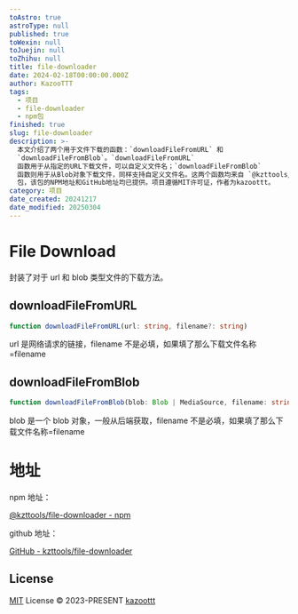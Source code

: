 ```yaml
---
toAstro: true
astroType: null
published: true
toWexin: null
toJuejin: null
toZhihu: null
title: file-downloader
date: 2024-02-18T00:00:00.000Z
author: KazooTTT
tags:
  - 项目
  - file-downloader
  - npm包
finished: true
slug: file-downloader
description: >-
  本文介绍了两个用于文件下载的函数：`downloadFileFromURL` 和
  `downloadFileFromBlob`。`downloadFileFromURL`
  函数用于从指定的URL下载文件，可以自定义文件名；`downloadFileFromBlob`
  函数则用于从Blob对象下载文件，同样支持自定义文件名。这两个函数均来自 `@kzttools/file-downloader`
  包，该包的NPM地址和GitHub地址均已提供。项目遵循MIT许可证，作者为kazoottt。
category: 项目
date_created: 20241217
date_modified: 20250304
---
```


# File Download

封装了对于 url 和 blob 类型文件的下载方法。

## downloadFileFromURL

```ts
function downloadFileFromURL(url: string, filename?: string)
```

url 是网络请求的链接，filename 不是必填，如果填了那么下载文件名称=filename

## downloadFileFromBlob

```ts
function downloadFileFromBlob(blob: Blob | MediaSource, filename: string)
```

blob 是一个 blob 对象，一般从后端获取，filename 不是必填，如果填了那么下载文件名称=filename

# 地址

npm 地址：

[@kzttools/file-downloader - npm](<https://www.npmjs.com/package/@kzttools/file-downloader>)

github 地址：

[GitHub - kzttools/file-downloader](<https://github.com/kzttools/file-downloader>)

## License

[MIT](<./LICENSE>) License © 2023-PRESENT [kazoottt](<https://github.com/kazoottt>)
